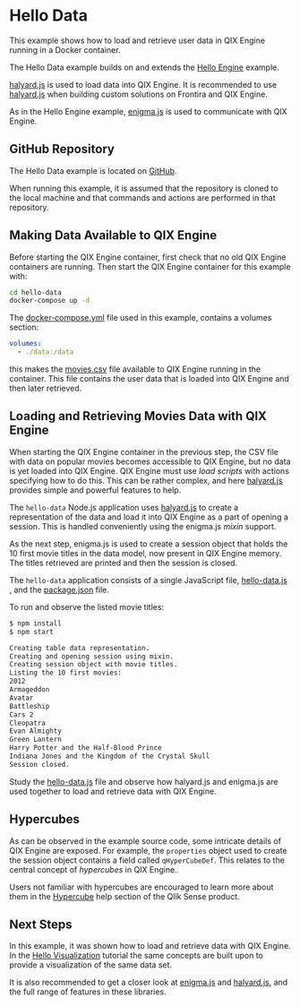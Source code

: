 # Hello Data

This example shows how to load and retrieve user data in QIX Engine running in a Docker container.

The Hello Data example builds on and extends the [Hello Engine](./hello-engine.md) example.

[halyard.js](https://github.com/qlik-oss/halyard.js) is used to load data into QIX Engine. It is recommended to use
[halyard.js](https://github.com/qlik-oss/halyard.js) when building custom solutions on Frontira and QIX Engine.

As in the Hello Engine example, [enigma.js](https://github.com/qlik-oss/enigma.js) is used to communicate with QIX
Engine.

## GitHub Repository

The Hello Data example is located on [GitHub](https://github.com/qlik-ea/getting-started-with-web-platform).

When running this example, it is assumed that the repository is cloned to the local machine and that commands and
actions are performed in that repository.

## Making Data Available to QIX Engine

Before starting the QIX Engine container, first check that no old QIX Engine containers are running. Then start the QIX
Engine container for this example with:

```bash
cd hello-data
docker-compose up -d
```

The
[docker-compose.yml](https://github.com/qlik-ea/getting-started-with-web-platform/blob/master/hello-data/docker-compose.yml)
file used in this example, contains a volumes section:

```yml
volumes:
  - ./data:/data
```

this makes the
[movies.csv](https://github.com/qlik-ea/getting-started-with-web-platform/blob/master/hello-data/data/movies.csv) file
available to QIX Engine running in the container. This file contains the user data that is loaded into QIX Engine and
then later retrieved.

## Loading and Retrieving Movies Data with QIX Engine

When starting the QIX Engine container in the previous step, the CSV file with data on popular movies becomes accessible
to QIX Engine, but no data is yet loaded into QIX Engine. QIX Engine must use _load scripts_ with actions specifying how
to do this. This can be rather complex, and here [halyard.js](https://github.com/qlik-oss/halyard.js) provides simple and
powerful features to help.

The `hello-data` Node.js application uses [halyard.js](https://github.com/qlik-oss/halyard.js) to create a
representation of the data and load it into QIX Engine as a part of opening a session. This is handled conveniently
using the enigma.js _mixin_ support.

As the next step, enigma.js is used to create a session object that holds the 10 first movie titles in the data model,
now present in QIX Engine memory. The titles retrieved are printed and then the session is closed.

The `hello-data` application consists of a single JavaScript file,
[hello-data.js](https://github.com/qlik-ea/getting-started-with-web-platform/blob/master/hello-data/hello-data.js)
, and the
[package.json](https://github.com/qlik-ea/getting-started-with-web-platform/blob/master/hello-data/package.json) file.

To run and observe the listed movie titles:

```bash
$ npm install
$ npm start

Creating table data representation.
Creating and opening session using mixin.
Creating session object with movie titles.
Listing the 10 first movies:
2012
Armageddon
Avatar
Battleship
Cars 2
Cleopatra
Evan Almighty
Green Lantern
Harry Potter and the Half-Blood Prince
Indiana Jones and the Kingdom of the Crystal Skull
Session closed.
```

Study the
[hello-data.js](https://github.com/qlik-ea/getting-started-with-web-platform/blob/master/hello-data/hello-data.js)
file and observe how halyard.js and enigma.js are used together to load and retrieve data with QIX Engine.

## Hypercubes

As can be observed in the example source code, some intricate details of QIX Engine are exposed. For example,
the `properties` object used to create the session object contains a field called `qHyperCubeDef`. This relates to the
central concept of _hypercubes_ in QIX Engine.

Users not familiar with hypercubes are encouraged to learn more about them in the
[Hypercube](http://help.qlik.com/en-US/sense-developer/September2017/Subsystems/Platform/Content/Concepts/Hypercubes.htm)
help section of the Qlik Sense product.

## Next Steps

In this example, it was shown how to load and retrieve data with QIX Engine. In the
[Hello Visualization](./hello-visualization.md) tutorial the same concepts are built upon to provide a visualization of
the same data set.

It is also recommended to get a closer look at [enigma.js](https://github.com/qlik-oss/enigma.js) and
[halyard.js](https://github.com/qlik-oss/enigma.js), and the full range of features in these libraries.
